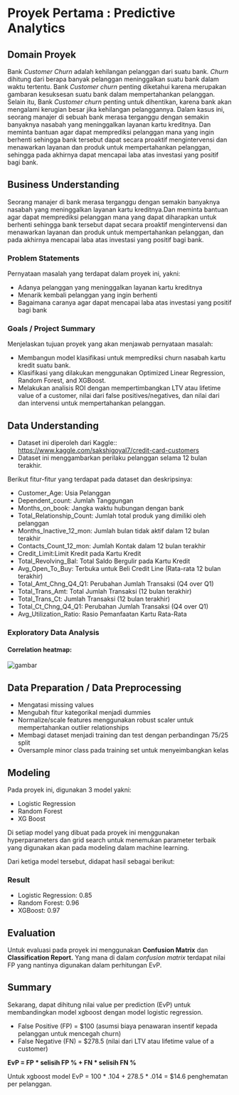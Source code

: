 # Proyek Pertama : Predictive Analytics

## Domain Proyek
Bank *Customer Churn* adalah kehilangan pelanggan dari suatu bank. *Churn* dihitung dari berapa banyak pelanggan meninggalkan suatu bank dalam waktu tertentu. Bank *Customer churn* penting diketahui karena merupakan gambaran kesuksesan suatu bank dalam mempertahankan pelanggan. Selain itu, Bank *Customer churn* penting untuk dihentikan, karena bank akan mengalami kerugian besar jika kehilangan pelanggannya. Dalam kasus ini, seorang manajer di sebuah bank merasa terganggu dengan semakin banyaknya nasabah yang meninggalkan layanan kartu kreditnya. Dan meminta bantuan agar dapat memprediksi pelanggan mana yang ingin berhenti sehingga bank tersebut dapat secara proaktif mengintervensi dan menawarkan layanan dan produk untuk mempertahankan pelanggan, sehingga pada akhirnya dapat mencapai laba atas investasi yang positif bagi bank.

## Business Understanding
Seorang manajer di bank merasa terganggu dengan semakin banyaknya nasabah yang meninggalkan layanan kartu kreditnya.Dan meminta bantuan agar dapat memprediksi pelanggan mana yang dapat diharapkan untuk berhenti sehingga bank tersebut dapat secara proaktif mengintervensi dan menawarkan layanan dan produk untuk mempertahankan pelanggan, dan pada akhirnya mencapai laba atas investasi yang positif bagi bank.

### Problem Statements
Pernyataan masalah yang terdapat dalam proyek ini, yakni:
- Adanya pelanggan yang meninggalkan layanan kartu kreditnya
- Menarik kembali pelanggan yang ingin berhenti
- Bagaimana caranya agar dapat mencapai laba atas investasi yang positif bagi bank

### Goals / Project Summary
Menjelaskan tujuan proyek yang akan menjawab pernyataan masalah:
- Membangun model klasifikasi untuk memprediksi churn nasabah kartu kredit suatu bank.
- Klasifikasi yang dilakukan menggunakan Optimized Linear Regression, Random Forest, and XGBoost.
- Melakukan analisis ROI dengan mempertimbangkan LTV atau lifetime value of a customer, nilai dari false positives/negatives, dan nilai dari dan intervensi untuk mempertahankan pelanggan.

## Data Understanding
- Dataset ini diperoleh dari Kaggle:: https://www.kaggle.com/sakshigoyal7/credit-card-customers
- Dataset ini menggambarkan perilaku pelanggan selama 12 bulan terakhir.

Berikut fitur-fitur yang terdapat pada dataset dan deskripsinya:
- Customer_Age: Usia Pelanggan
- Dependent_count: Jumlah Tanggungan
- Months_on_book: Jangka waktu hubungan dengan bank
- Total_Relationship_Count: Jumlah total produk yang dimiliki oleh pelanggan
- Months_Inactive_12_mon: Jumlah bulan tidak aktif dalam 12 bulan terakhir
- Contacts_Count_12_mon: Jumlah Kontak dalam 12 bulan terakhir
- Credit_Limit:Limit Kredit pada Kartu Kredit
- Total_Revolving_Bal: Total Saldo Bergulir pada Kartu Kredit
- Avg_Open_To_Buy: Terbuka untuk Beli Credit Line (Rata-rata 12 bulan terakhir)
- Total_Amt_Chng_Q4_Q1: Perubahan Jumlah Transaksi (Q4 over Q1)
- Total_Trans_Amt: Total Jumlah Transaksi (12 bulan terakhir)
- Total_Trans_Ct: Jumlah Transaksi (12 bulan terakhir)
- Total_Ct_Chng_Q4_Q1: Perubahan Jumlah Transaksi (Q4 over Q1)
- Avg_Utilization_Ratio: Rasio Pemanfaatan Kartu Rata-Rata

### Exploratory Data Analysis
#### Correlation heatmap:
![gambar](https://user-images.githubusercontent.com/99348807/202886627-e41b287a-15f3-4983-9f9e-7f99b1d8158d.jpg)

## Data Preparation / Data Preprocessing
- Mengatasi missing values
- Mengubah fitur kategorikal menjadi dummies
- Normalize/scale features menggunakan robust scaler untuk mempertahankan outlier relationships
- Membagi dataset menjadi training dan test dengan perbandingan 75/25 split
- Oversample minor class pada training set untuk menyeimbangkan kelas

## Modeling 
Pada proyek ini, digunakan 3 model yakni:
- Logistic Regression
- Random Forest
- XG Boost 

Di setiap model yang dibuat pada proyek ini menggunakan hyperparameters dan grid search untuk menemukan parameter terbaik yang digunakan akan pada modeling dalam machine learning.

Dari ketiga model tersebut, didapat hasil sebagai berikut: 
### Result 
- Logistic Regression: 0.85
- Random Forest: 0.96
- XGBoost: 0.97

## Evaluation
Untuk evaluasi pada proyek ini menggunakan **Confusion Matrix** dan **Classification Report.** Yang mana di dalam _confusion matrix_ terdapat nilai FP yang nantinya digunakan dalam perhitungan EvP.

## Summary
Sekarang, dapat dihitung nilai value per prediction (EvP) untuk membandingkan model xgboost dengan model logistic regression.

- False Positive (FP) = $100 (asumsi biaya penawaran insentif kepada pelanggan untuk mencegah churn)
- False Negative (FN) = $278.5 (nilai dari LTV atau lifetime value of a customer)

**EvP = FP * selisih FP % + FN * selisih FN %**

Untuk xgboost model
EvP = 100 * .104 + 278.5 * .014 = $14.6 penghematan per pelanggan.
